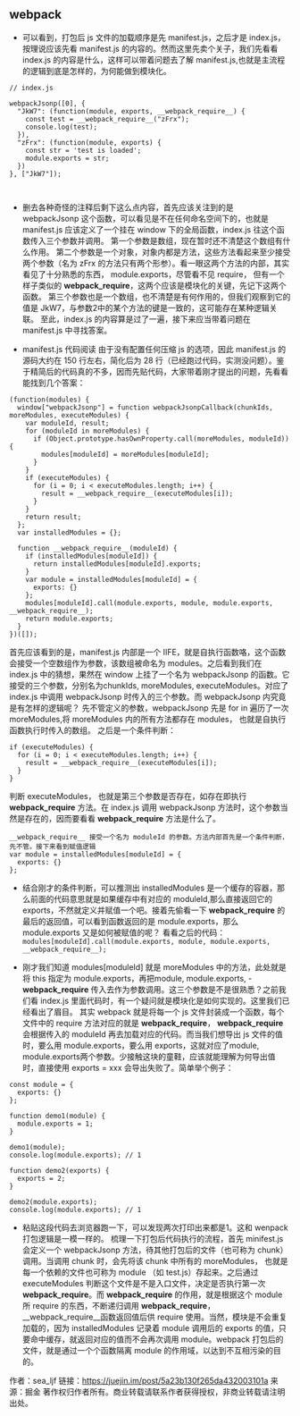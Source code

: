 ## webpack

- 可以看到，打包后 js 文件的加载顺序是先 manifest.js，之后才是 index.js，按理说应该先看 manifest.js 的内容的。然而这里先卖个关子，我们先看看 index.js 的内容是什么，这样可以带着问题去了解 manifest.js,也就是主流程的逻辑到底是怎样的，为何能做到模块化。


```
// index.js

webpackJsonp([0], {
  "JkW7": (function(module, exports, __webpack_require__) {
    const test = __webpack_require__("zFrx");
    console.log(test);
  }),
  "zFrx": (function(module, exports) {
    const str = 'test is loaded';
    module.exports = str;
  })
}, ["JkW7"]);



```

- 删去各种奇怪的注释后剩下这么点内容，首先应该关注到的是 webpackJsonp 这个函数，可以看见是不在任何命名空间下的，也就是 manifest.js 应该定义了一个挂在 window 下的全局函数，index.js 往这个函数传入三个参数并调用。
第一个参数是数组，现在暂时还不清楚这个数组有什么作用。
第二个参数是一个对象，对象内都是方法，这些方法看起来至少接受两个参数（名为 zFrx 的方法只有两个形参）。看一眼这两个方法的内部，其实看见了十分熟悉的东西， module.exports，尽管看不见 require， 但有一个样子类似的 __webpack_require__，这两个应该是模块化的关键，先记下这两个函数。
第三个参数也是一个数组，也不清楚是有何作用的，但我们观察到它的值是 JkW7，与参数2中的某个方法的键是一致的，这可能存在某种逻辑关联。
至此，index.js 的内容算是过了一遍，接下来应当带着问题在 manifest.js 中寻找答案。

- manifest.js 代码阅读
由于没有配置任何压缩 js 的选项，因此 manifest.js 的源码大约在 150 行左右，简化后为 28 行（已经跑过代码，实测没问题）。鉴于精简后的代码真的不多，因而先贴代码，大家带着刚才提出的问题，先看看能找到几个答案：
```
(function(modules) {
  window["webpackJsonp"] = function webpackJsonpCallback(chunkIds, moreModules, executeModules) {
    var moduleId, result;
    for (moduleId in moreModules) {
      if (Object.prototype.hasOwnProperty.call(moreModules, moduleId)) {
        modules[moduleId] = moreModules[moduleId];
      }
    }
    if (executeModules) {
      for (i = 0; i < executeModules.length; i++) {
        result = __webpack_require__(executeModules[i]);
      }
    }
    return result;
  };
  var installedModules = {};

  function __webpack_require__(moduleId) {
    if (installedModules[moduleId]) {
      return installedModules[moduleId].exports;
    }
    var module = installedModules[moduleId] = {
      exports: {}
    };
    modules[moduleId].call(module.exports, module, module.exports, __webpack_require__);
    return module.exports;
  }
})([]);
```
首先应该看到的是，manifest.js 内部是一个 IIFE，就是自执行函数咯，这个函数会接受一个空数组作为参数，该数组被命名为 modules。之后看到我们在 index.js 中的猜想，果然在 window 上挂了一个名为 webpackJsonp 的函数。它接受的三个参数，分别名为chunkIds, moreModules, executeModules。对应了 index.js 中调用 webpackJsonp 时传入的三个参数。而 webpackJsonp 内究竟是有怎样的逻辑呢？
先不管定义的参数，webpackJsonp 先是 for in 遍历了一次 moreModules,将 moreModules 内的所有方法都存在 modules， 也就是自执行函数执行时传入的数组。
之后是一个条件判断：
```
if (executeModules) {
  for (i = 0; i < executeModules.length; i++) {
    result = __webpack_require__(executeModules[i]);
  }
}
```

判断 executeModules， 也就是第三个参数是否存在，如存在即执行 __webpack_require__ 方法。在 index.js 调用 webpackJsonp 方法时，这个参数当然是存在的，因而要看看 __webpack_require__ 方法是什么了。
```
__webpack_require__ 接受一个名为 moduleId 的参数。方法内部首先是一个条件判断，先不管。接下来看到赋值逻辑
var module = installedModules[moduleId] = {
  exports: {}
};
```
- 结合刚才的条件判断，可以推测出 installedModules 是一个缓存的容器，那么前面的代码意思就是如果缓存中有对应的 moduleId,那么直接返回它的 exports，不然就定义并赋值一个吧。接着先偷看一下 __webpack_require__ 的最后的返回值，可以看到函数返回的是 module.exports，那么 module.exports 又是如何被赋值的呢？ 看看之后的代码：
```modules[moduleId].call(module.exports, module, module.exports, __webpack_require__);```

- 刚才我们知道 modules[moduleId] 就是 moreModules 中的方法，此处就是将 this 指定为 module.exports，再把module, module.exports, - __webpack_require__ 传入去作为参数调用。这三个参数是不是很熟悉？之前我们看 index.js 里面代码时，有一个疑问就是模块化是如何实现的。这里我们已经看出了眉目。
其实 webpack 就是将每一个 js 文件封装成一个函数，每个文件中的 require 方法对应的就是 __webpack_require__， __webpack_require__ 会根据传入的 moduleId 再去加载对应的代码。而当我们想导出 js 文件的值时，要么用 module.exports，要么用 exports，这就对应了module, module.exports两个参数。少接触这块的童鞋，应该就能理解为何导出值时，直接使用 exports = xxx 会导出失败了。简单举个例子：
```
const module = {
  exports: {}
};

function demo1(module) {
  module.exports = 1;
}

demo1(module);
console.log(module.exports); // 1

function demo2(exports) {
  exports = 2;
}

demo2(module.exports);
console.log(module.exports); // 1
```
- 粘贴这段代码去浏览器跑一下，可以发现两次打印出来都是1。这和 wenpack 打包逻辑是一模一样的。
梳理一下打包后代码执行的流程，首先 minifest.js 会定义一个 webpackJsonp 方法，待其他打包后的文件（也可称为 chunk）调用。当调用 chunk 时，会先将该 chunk 中所有的 moreModules， 也就是每一个依赖的文件也可称为 module （如 test.js）存起来。之后通过 executeModules 判断这个文件是不是入口文件，决定是否执行第一次  __webpack_require__。而 __webpack_require__ 的作用，就是根据这个 module 所 require 的东西，不断递归调用 __webpack_require__，__webpack_require__函数返回值后供 require 使用。当然，模块是不会重复加载的，因为 installedModules 记录着 module 调用后的 exports 的值，只要命中缓存，就返回对应的值而不会再次调用 module。webpack 打包后的文件，就是通过一个个函数隔离 module 的作用域，以达到不互相污染的目的。

作者：sea_ljf
链接：https://juejin.im/post/5a23b130f265da432003101a
来源：掘金
著作权归作者所有。商业转载请联系作者获得授权，非商业转载请注明出处。
 